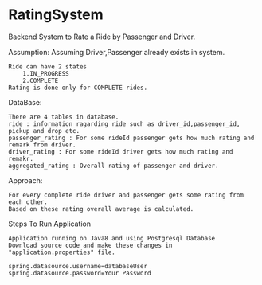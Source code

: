 # RatingSystem
Backend System to Rate a Ride by Passenger and Driver.

Assumption:
    Assuming Driver,Passenger already exists in system.
    
    Ride can have 2 states
        1.IN_PROGRESS
        2.COMPLETE
    Rating is done only for COMPLETE rides.

DataBase:

    There are 4 tables in database.
    ride : information ragarding ride such as driver_id,passenger_id,
    pickup and drop etc.
    passenger_rating : For some rideId passenger gets how much rating and remark from driver.
    driver_rating : For some rideId driver gets how much rating and remakr.
    aggregated_rating : Overall rating of passenger and driver.

Approach:
    
    For every complete ride driver and passenger gets some rating from each other.
    Based on these rating overall average is calculated.

Steps To Run Application

    Application running on Java8 and using Postgresql Database
    Download source code and make these changes in "application.properties" file.
   
    spring.datasource.username=databaseUser
    spring.datasource.password=Your Password
    
        

    
